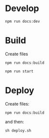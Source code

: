# Develop 

```
npm run docs:dev
```

# Build 

Create files
```
npm run docs:build
```

```
npm run start
```

# Deploy 

Create files: 
```
npm run docs:build
```
and then:
```
sh deploy.sh
```
